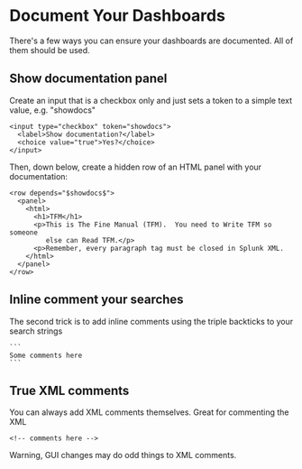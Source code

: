 # Document Your Dashboards

There's a few ways you can ensure your dashboards are documented.  All of 
them should be used.

## Show documentation panel

Create an input that is a checkbox only and just sets a token to a simple
text value, e.g. "showdocs"

    <input type="checkbox" token="showdocs">
      <label>Show documentation?</label>
      <choice value="true">Yes?</choice> 
    </input>

Then, down below, create a hidden row of an HTML panel with your documentation:

    <row depends="$showdocs$">
      <panel>
        <html>
          <h1>TFM</h1>
          <p>This is The Fine Manual (TFM).  You need to Write TFM so someone
             else can Read TFM.</p>
          <p>Remember, every paragraph tag must be closed in Splunk XML.
        </html>
      </panel>
    </row>

## Inline comment your searches

The second trick is to add inline comments using the triple backticks to your
search strings

    ```
    Some comments here
    ```

## True XML comments

You can always add XML comments themselves.  Great for commenting the XML

    <!-- comments here -->

Warning, GUI changes may do odd things to XML comments.
